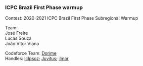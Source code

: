 ### ICPC Brazil First Phase warmup

Contest: 2020-2021 ICPC Brazil First Phase Subregional Warmup

Team:\
José Freire\
Lucas Souza\
João Vitor Viana


Codeforce Team: [Dorime](https://codeforces.com/team/67616)\
Handles: [lclpsoz](https://codeforces.com/profile/lclpsoz);
[Juvitus](https://codeforces.com/profile/Juvitus);
[ilmar](https://codeforces.com/profile/ilmar)